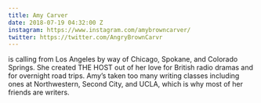```yaml
---
title: Amy Carver
date: 2018-07-19 04:32:00 Z
instagram: https://www.instagram.com/amybrowncarver/
twitter: https://twitter.com/AngryBrownCarvr
---
```


is calling from Los Angeles by way of Chicago, Spokane, and Colorado Springs. She created THE HOST out of her love for British radio dramas and for overnight road trips. Amy’s taken too many writing classes including ones at Northwestern, Second City, and UCLA, which is why most of her friends are writers.  